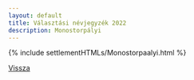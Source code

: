 ```yaml
---
layout: default
title: Választási névjegyzék 2022
description: Monostorpályi
---
```


{% include settlementHTMLs/Monostorpaalyi.html %}

[Vissza](./)